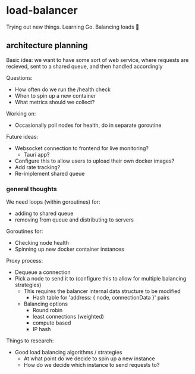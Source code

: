 # load-balancer
Trying out new things. Learning Go. Balancing loads 🤑

## architecture planning

Basic idea: we want to have some sort of web service, where requests are recieved, sent to a shared queue, and then handled accordingly

Questions:
* How often do we run the /health check
* When to spin up a new container
* What metrics should we collect?

Working on:
* Occasionally poll nodes for health, do in separate goroutine

Future ideas:
* Websocket connection to frontend for live monitoring?
  * Tauri app?
* Configure this to allow users to upload their own docker images?
* Add rate tracking?
* Re-implement shared queue

### general thoughts
  
We need loops (within goroutines) for:
* adding to shared queue
* removing from queue and distributing to servers

Goroutines for:
* Checking node health
* Spinning up new docker container instances

Proxy process:
* Dequeue a connection
* Pick a node to send it to (configure this to allow for multiple balancing strategies)
  * This requires the balancer internal data structure to be modified
    * Hash table for 'address: { node, connectionData }' pairs
  * Balancing options
    * Round robin
    * least connections (weighted)
    * compute based
    * IP hash

Things to research:
* Good load balancing algorithms / strategies
  * At what point do we decide to spin up a new instance
  * How do we decide which instance to send requests to?